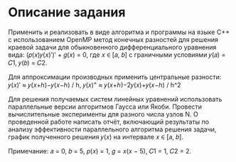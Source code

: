 # Описание задания

Применить и реализовать в виде алгоритма и программы на языке C++ с
использованием OpenMP метод конечных разностей для решения краевой
задачи для обыкновенного дифференциального уравнения вида:
(𝑝(𝑥)𝑦(𝑥)′)′ + 𝑔(𝑥) = 0, где 𝑥 ∈ [𝑎, 𝑏] с граничными условиями 𝑦(𝑎) = 𝐶1,
𝑦(𝑏) = 𝐶2.

Для аппроксимации производных применить центральные разности:
𝑦(𝑥)′ ≈ 𝑦(𝑥+ℎ)−𝑦(𝑥−ℎ) / h, 𝑦(𝑥)" ≈ 𝑦(𝑥+ℎ)−2𝑦(𝑥)+𝑦(𝑥−ℎ) / h^2

Для решения получаемых систем линейных уравнений использовать
параллельные версии алгоритмов Гаусса или Якоби. Провести
вычислительные эксперименты для разного числа узлов N. О проведенной
работе написать отчёт, включающий результаты по анализу
эффективности параллельного алгоритма решения задачи, график
полученного решения 𝑦(𝑥) на интервале 𝑥 ∈ [𝑎, 𝑏].

Примечание: 𝑎 = 0, 𝑏 = 5, 𝑝(𝑥) = 1, 𝑔 = 𝑥(𝑥 − 5), 𝐶1 = 1, 𝐶2 = 2.
